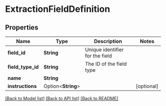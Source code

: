 # ExtractionFieldDefinition

## Properties

Name | Type | Description | Notes
------------ | ------------- | ------------- | -------------
**field_id** | **String** | Unique identifier for the field | 
**field_type_id** | **String** | The ID of the field type | 
**name** | **String** |  | 
**instructions** | Option<**String**> |  | [optional]

[[Back to Model list]](../README.md#documentation-for-models) [[Back to API list]](../README.md#documentation-for-api-endpoints) [[Back to README]](../README.md)


